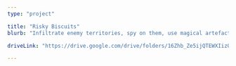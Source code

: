 ```yaml
---
type: "project"

title: "Risky Biscuits"
blurb: "Infiltrate enemy territories, spy on them, use magical artefacts, and dominate the world."

driveLink: "https://drive.google.com/drive/folders/16Zhb_Ze5ijQTEWXIizQsO1SAh1xNXU9p"

---
```

